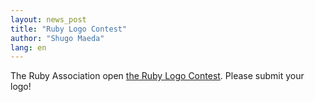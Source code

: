 ```yaml
---
layout: news_post
title: "Ruby Logo Contest"
author: "Shugo Maeda"
lang: en
---
```


The Ruby Association open [the Ruby Logo Contest][1]. Please submit your
logo!



[1]: http://www.ruby-assn.org/logo-contest.html.en 

